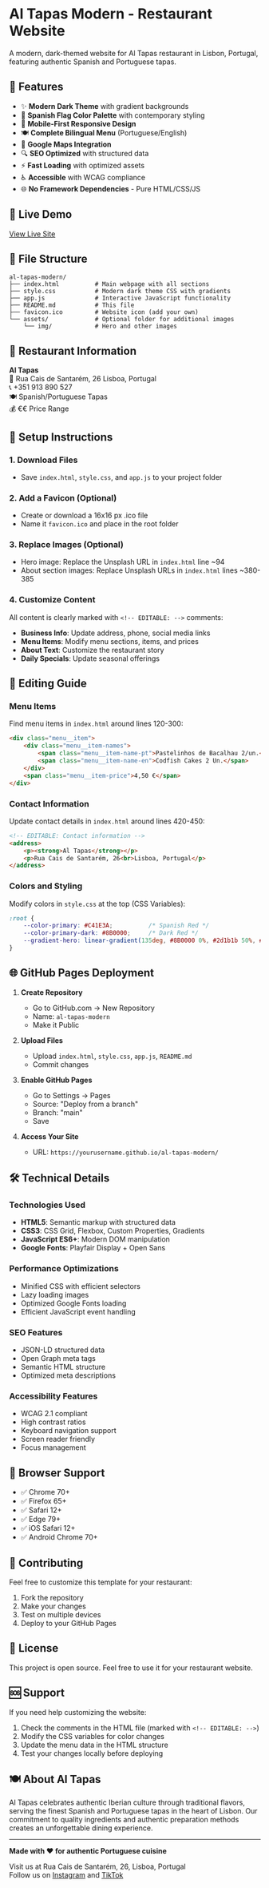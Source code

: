 # Al Tapas Modern - Restaurant Website

A modern, dark-themed website for Al Tapas restaurant in Lisbon, Portugal, featuring authentic Spanish and Portuguese tapas.

## 🌟 Features

- ✨ **Modern Dark Theme** with gradient backgrounds
- 🎨 **Spanish Flag Color Palette** with contemporary styling
- 📱 **Mobile-First Responsive Design**
- 🍽️ **Complete Bilingual Menu** (Portuguese/English)
- 📍 **Google Maps Integration**
- 🔍 **SEO Optimized** with structured data
- ⚡ **Fast Loading** with optimized assets
- ♿ **Accessible** with WCAG compliance
- 🌐 **No Framework Dependencies** - Pure HTML/CSS/JS

## 🚀 Live Demo

[View Live Site](https://yourusername.github.io/al-tapas-modern/)

## 📁 File Structure

```
al-tapas-modern/
├── index.html          # Main webpage with all sections
├── style.css           # Modern dark theme CSS with gradients
├── app.js              # Interactive JavaScript functionality
├── README.md           # This file
├── favicon.ico         # Website icon (add your own)
└── assets/             # Optional folder for additional images
    └── img/            # Hero and other images
```

## 🎯 Restaurant Information

**Al Tapas**  
📍 Rua Cais de Santarém, 26 Lisboa, Portugal  
📞 +351 913 890 527  
🍽️ Spanish/Portuguese Tapas  
💰 €€ Price Range  

## 🔧 Setup Instructions

### 1. Download Files
- Save `index.html`, `style.css`, and `app.js` to your project folder

### 2. Add a Favicon (Optional)
- Create or download a 16x16 px .ico file
- Name it `favicon.ico` and place in the root folder

### 3. Replace Images (Optional)
- Hero image: Replace the Unsplash URL in `index.html` line ~94
- About section images: Replace Unsplash URLs in `index.html` lines ~380-385

### 4. Customize Content
All content is clearly marked with `<!-- EDITABLE: -->` comments:

- **Business Info**: Update address, phone, social media links
- **Menu Items**: Modify menu sections, items, and prices
- **About Text**: Customize the restaurant story
- **Daily Specials**: Update seasonal offerings

## 📝 Editing Guide

### Menu Items
Find menu items in `index.html` around lines 120-300:
```html
<div class="menu__item">
    <div class="menu__item-names">
        <span class="menu__item-name-pt">Pastelinhos de Bacalhau 2/un.</span>
        <span class="menu__item-name-en">Codfish Cakes 2 Un.</span>
    </div>
    <span class="menu__item-price">4,50 €</span>
</div>
```

### Contact Information
Update contact details in `index.html` around lines 420-450:
```html
<!-- EDITABLE: Contact information -->
<address>
    <p><strong>Al Tapas</strong></p>
    <p>Rua Cais de Santarém, 26<br>Lisboa, Portugal</p>
</address>
```

### Colors and Styling
Modify colors in `style.css` at the top (CSS Variables):
```css
:root {
    --color-primary: #C41E3A;          /* Spanish Red */
    --color-primary-dark: #8B0000;     /* Dark Red */
    --gradient-hero: linear-gradient(135deg, #8B0000 0%, #2d1b1b 50%, #1a1a1a 100%);
}
```

## 🌐 GitHub Pages Deployment

1. **Create Repository**
   - Go to GitHub.com → New Repository
   - Name: `al-tapas-modern`
   - Make it Public

2. **Upload Files**
   - Upload `index.html`, `style.css`, `app.js`, `README.md`
   - Commit changes

3. **Enable GitHub Pages**
   - Go to Settings → Pages
   - Source: "Deploy from a branch"
   - Branch: "main"
   - Save

4. **Access Your Site**
   - URL: `https://yourusername.github.io/al-tapas-modern/`

## 🛠️ Technical Details

### Technologies Used
- **HTML5**: Semantic markup with structured data
- **CSS3**: CSS Grid, Flexbox, Custom Properties, Gradients
- **JavaScript ES6+**: Modern DOM manipulation
- **Google Fonts**: Playfair Display + Open Sans

### Performance Optimizations
- Minified CSS with efficient selectors
- Lazy loading images
- Optimized Google Fonts loading
- Efficient JavaScript event handling

### SEO Features
- JSON-LD structured data
- Open Graph meta tags
- Semantic HTML structure
- Optimized meta descriptions

### Accessibility Features
- WCAG 2.1 compliant
- High contrast ratios
- Keyboard navigation support
- Screen reader friendly
- Focus management

## 📱 Browser Support

- ✅ Chrome 70+
- ✅ Firefox 65+
- ✅ Safari 12+
- ✅ Edge 79+
- ✅ iOS Safari 12+
- ✅ Android Chrome 70+

## 🤝 Contributing

Feel free to customize this template for your restaurant:

1. Fork the repository
2. Make your changes
3. Test on multiple devices
4. Deploy to your GitHub Pages

## 📄 License

This project is open source. Feel free to use it for your restaurant website.

## 🆘 Support

If you need help customizing the website:

1. Check the comments in the HTML file (marked with `<!-- EDITABLE: -->`)
2. Modify the CSS variables for color changes
3. Update the menu data in the HTML structure
4. Test your changes locally before deploying

## 🍽️ About Al Tapas

Al Tapas celebrates authentic Iberian culture through traditional flavors, serving the finest Spanish and Portuguese tapas in the heart of Lisbon. Our commitment to quality ingredients and authentic preparation methods creates an unforgettable dining experience.

---

**Made with ❤️ for authentic Portuguese cuisine**

Visit us at Rua Cais de Santarém, 26, Lisboa, Portugal  
Follow us on [Instagram](https://www.instagram.com/altapaslisboa/) and [TikTok](https://www.tiktok.com/@altapaslisboa)